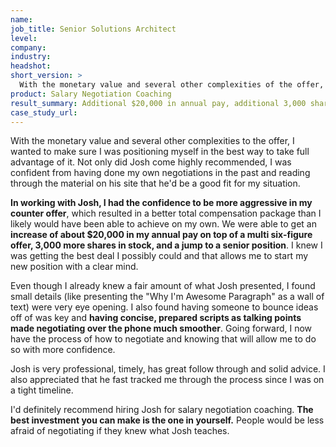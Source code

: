 ```yaml
---
name: 
job_title: Senior Solutions Architect
level: 
company:
industry:
headshot:
short_version: >
  With the monetary value and several other complexities of the offer, I wanted to make sure I was positioning myself in the best way to take full advantage of it. In working with Josh, I had the confidence to be more aggressive in my counter offer. We were able to get **an increase of about $20,000 in my annual pay** on top of a multi six-figure offer, **3,000 more shares in stock**, and a **jump to a senior position**.
product: Salary Negotiation Coaching
result_summary: Additional $20,000 in annual pay, additional 3,000 shares, jump to a Senior position 
case_study_url:
---
```

With the monetary value and several other complexities to the offer, I wanted to make sure I was positioning myself in the best way to take full advantage of it. Not only did Josh come highly recommended, I was confident from having done my own negotiations in the past and reading through the material on his site that he'd be a good fit for my situation.

**In working with Josh, I had the confidence to be more aggressive in my counter offer**, which resulted in a better total compensation package than I likely would have been able to achieve on my own. We were able to get an **increase of about $20,000 in my annual pay on top of a multi six-figure offer, 3,000 more shares in stock, and a jump to a senior position**. I knew I was getting the best deal I possibly could and that allows me to start my new position with a clear mind.

Even though I already knew a fair amount of what Josh presented, I found small details (like presenting the "Why I'm Awesome Paragraph" as a wall of text) were very eye opening. I also found having someone to bounce ideas off of was key and **having concise, prepared scripts as talking points made negotiating over the phone much smoother**. Going forward, I now have the process of how to negotiate and knowing that will allow me to do so with more confidence.

Josh is very professional, timely, has great follow through and solid advice. I also appreciated that he fast tracked me through the process since I was on a tight timeline.

I'd definitely recommend hiring Josh for salary negotiation coaching. **The best investment you can make is the one in yourself.** People would be less afraid of negotiating if they knew what Josh teaches.
